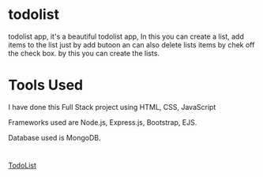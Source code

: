 # todolist
todolist app, it's a beautiful todolist app, In this you can create a list, add items to the list just by add butoon an can also delete lists items by chek off the check box. by this you can create the lists.
# Tools Used
I have done this Full Stack project using HTML, CSS, JavaScript

Frameworks used are Node.js, Express.js, Bootstrap, EJS.

Database used is MongoDB.

#
[TodoList](https://pacific-mesa-70887.herokuapp.com/)
